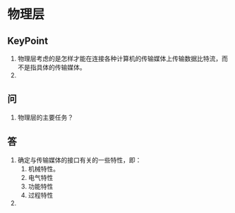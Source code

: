 # 物理层
## KeyPoint
1. 物理层考虑的是怎样才能在连接各种计算机的传输媒体上传输数据比特流，而不是指具体的传输媒体。
2. 
## 问
1. 物理层的主要任务？
## 答
1. 确定与传输媒体的接口有关的一些特性，即：
    1. 机械特性。
    2. 电气特性
    3. 功能特性
    4. 过程特性
2. 